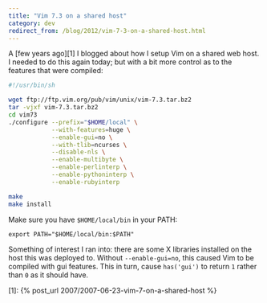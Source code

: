 ```yaml
---
title: "Vim 7.3 on a shared host"
category: dev
redirect_from: /blog/2012/vim-7-3-on-a-shared-host.html
---
```


A [few years ago][1] I blogged about how I setup Vim on a shared web host. I
needed to do this again today; but with a bit more control as to the features
that were compiled:

```sh
#!/usr/bin/sh

wget ftp://ftp.vim.org/pub/vim/unix/vim-7.3.tar.bz2
tar -vjxf vim-7.3.tar.bz2
cd vim73
./configure --prefix="$HOME/local" \
            --with-features=huge \
            --enable-gui=no \
            --with-tlib=ncurses \
            --disable-nls \
            --enable-multibyte \
            --enable-perlinterp \
            --enable-pythoninterp \
            --enable-rubyinterp

make
make install
```

Make sure you have `$HOME/local/bin` in your PATH:

    export PATH="$HOME/local/bin:$PATH"

Something of interest I ran into: there are some X libraries installed on the
host this was deployed to. Without `--enable-gui=no`, this caused Vim to be
compiled with gui features. This in turn, cause `has('gui')` to return `1`
rather than `0` as it should have.

[1]: {% post_url 2007/2007-06-23-vim-7-on-a-shared-host %}
